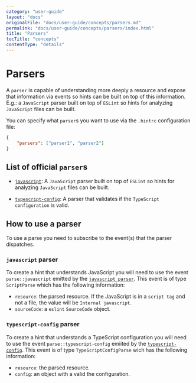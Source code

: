 ```yaml
---
category: "user-guide"
layout: "docs"
originalFile: "docs/user-guide/concepts/parsers.md"
permalink: "docs/user-guide/concepts/parsers/index.html"
title: "Parsers"
tocTitle: "concepts"
contentType: "details"
---
```

# Parsers

A `parser` is capable of understanding more deeply a resource and expose
that information via events so hints can be built on top of this information.
E.g.: a `JavaScript` parser built on top of `ESLint` so hints for analyzing
`JavaScript` files can be built.

You can specify what `parser`s you want to use via the `.hintrc`
configuration file:

```json
{
    "parsers": ["parser1", "parser2"]
}
```

## List of official `parser`s

* [`javascript`][@hint/parser-javascript]: A `JavaScript`
  parser built on top of `ESLint` so hints for analyzing `JavaScript`
  files can be built.

* [`typescript-config`][@hint/parser-typescript-config]: A parser
  that validates if the `TypeScript configuration` is valid.

## How to use a parser

To use a parse you need to subscribe to the event(s) that the parser dispatches.

### `javascript` parser

To create a hint that understands JavaScript you will need to use the
event `parse::javascript` emitted by the
[`javascript parser`][@hint/parser-javascript].
This event is of type `ScriptParse` which has the following information:

* `resource`: the parsed resource. If the JavaScript is in a `script tag`
  and not a file, the value will be `Internal javascript`.
* `sourceCode`: a `eslint` `SourceCode` object.

### `typescript-config` parser

To create a hint that understands a TypeScript configuration you will need
to use the event `parse::typescript-config` emiited by the
[`typescript-config`][@hint/parser-typescript-config].
This event is of type `TypeScriptConfigParse` wich has the following
information:

* `resource`: the parsed resource.
* `config`: an object with a valid the configuration.

<!-- Link labels: -->

[@hint/parser-javascript]: https://npmjs.com/packages/@hint/parser-javascript/
[@hint/parser-typescript-config]:https://npmjs.com/packages/@hint/parser-typescript-config/
